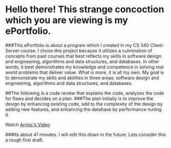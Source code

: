 

# Hello there! This strange concoction which you are viewing is my ePortfolio. 

###This ePortfolio is about a program which I created in my CS 340 Client-Server course. I chose this project because it utilizes a culmination of concepts from past courses that best reflects my skills in software design and engineering, algorithms and data structures, and databases. In other words, it best demonstrates my knowledge and competence in solving real world problems that deliver value. What is more, it is all my own. My goal is to demonstrate my skills and abilities in three areas: software design and engineering, algorithms and data structures, and databases.


##The following is a code review that explains the code, analyzes the code for flaws and decides on a plan. 
###The plan initially is to improve the design by enhancing existing code, add to the complexity of the design by adding new features, and enhancing the database by performance-tuning it. 

Watch [Arrioc's Video](https://www.youtube.com/watch?v=wDXqfWe2RQw)

###Its about 41 minutes. I will edit this down in the future. Lets consider this a rough first draft.
